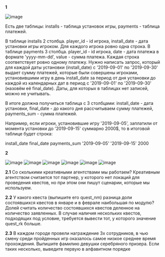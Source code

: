 **1**

![image](https://user-images.githubusercontent.com/47105722/159175729-aa204c91-fd9b-42f4-a5e2-0d7b01ba7def.png)


Есть две таблицы: installs - таблица установок игры, payments - таблица платежей.

В таблице installs 2 столбца. player_id - id игрока, install_date - дата установки игры игроком. Для каждого игрока ровно одна строка. В таблице payments 3 столбца. player_id - id игрока, date - дата платежа в формате 'yyyy-mm-dd', value - сумма платежа. Каждая строка соответствует ровно одному платежу. Нужно написать запрос, который для каждой даты установки (install_date) с '2019-09-01' по '2019-09-30' выдает сумму платежей, которые были совершены игроками, установившими игру в день install_date за период от дня установки до каждой из календарных дат в период с '2019-09-01' по '2019-09-30' (назовём её final_date). Даты, для которых в таблицах нет записей, можно не учитывать.

В итоге должна получиться таблица с 3 столбцами: install_date - дата установки, final_date - до какого дня рассчитываем сумму платежей, payments_sum - сумма платежей.

Например, если игроки, установившие игру '2019-09-05', заплатили от момента установки до '2019-09-15' суммарно 2000$, то в итоговой таблице будет строка: 

install_date    final_date       payments_sum 
'2019-09-05'    '2019-09-15'     2000

**2**

![image](https://user-images.githubusercontent.com/47105722/159175472-2b85461f-6feb-444a-a6ce-35664f2fcd78.png)
![image](https://user-images.githubusercontent.com/47105722/159175561-98ac0f16-a819-4f8e-9ca4-80d705db59f0.png)
![image](https://user-images.githubusercontent.com/47105722/159175603-93a6f14e-d01e-4762-9c89-b21a6ae04b42.png)
![image](https://user-images.githubusercontent.com/47105722/159175638-1a3aae2f-89f8-4d1d-acdc-e5ebad161ddf.png)
![image](https://user-images.githubusercontent.com/47105722/159175651-3cef624d-bb6b-4085-b94b-cbaff7d05030.png)
![image](https://user-images.githubusercontent.com/47105722/159175671-1dd4809d-c424-4185-bfce-effe0beaa796.png)


**2.1**
Со сколькими креативными агентствами мы работаем?
Креативным агентством считается тот партнер, у которого нет локаций для проведения квестов, но при этом они пишут сценарии, которые мы используем.

**2.2**
У какого квеста (выпишите его quest_nm) разница доли состоявшихся квестов в январе и в феврале наибольшая по модулю?
Долей считать количество состоявшихся квестов деленное на количество заявленных. В случае наличия нескольких квестов, подходящих под условие, требуется вывести тот, у которого значение quest_rk больше.

**2.3**
В каждом городе провели награждение 3х сотрудников, в чью смену среди пройденных игр оказалось самое низкое среднее время прохождения. Выпишите фамилию девушки серебряного призера. Если таких несколько, выведите первую в алфавитном порядке



